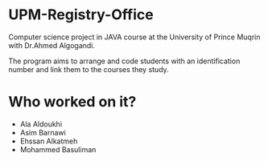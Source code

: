 # UPM-Registry-Office

Computer science project in JAVA course at the University of Prince Muqrin with Dr.Ahmed Algogandi.

The program aims to arrange and code students with an identification number and link them to the courses they study.

# Who worked on it?

* Ala Aldoukhi
* Asim Barnawi
* Ehssan Alkatmeh
* Mohammed Basuliman
